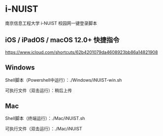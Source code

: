 # i-NUIST

南京信息工程大学 i-NUIST 校园网一键登录脚本

## iOS / iPadOS / macOS 12.0+ 快捷指令

https://www.icloud.com/shortcuts/62b4201079da4608923bb86a14821908

## Windows

Shell脚本（Powershell中运行）：./Windows/iNUIST-win.sh

可执行文件（双击运行）：稍后上传

## Mac

Shell脚本（终端运行）：./Mac/iNUIST.sh

可执行文件（双击运行）：./Mac/iNUIST
